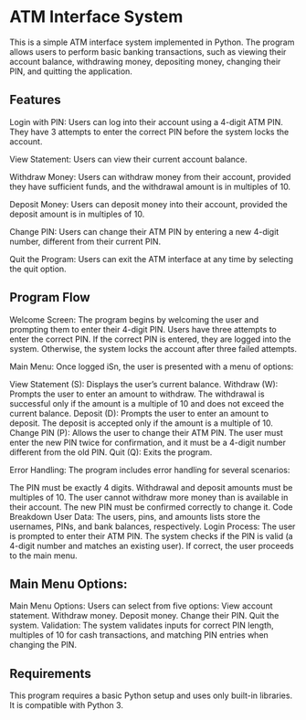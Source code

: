 # ATM Interface System

This is a simple ATM interface system implemented in Python. The program allows users to perform basic banking transactions, such as viewing their account balance, withdrawing money, depositing money, changing their PIN, and quitting the application.

## Features

Login with PIN: Users can log into their account using a 4-digit ATM PIN. They have 3 attempts to enter the correct PIN before the system locks the account.

View Statement: Users can view their current account balance.

Withdraw Money: Users can withdraw money from their account, provided they have sufficient funds, and the withdrawal amount is in multiples of 10.

Deposit Money: Users can deposit money into their account, provided the deposit amount is in multiples of 10.

Change PIN: Users can change their ATM PIN by entering a new 4-digit number, different from their current PIN.

Quit the Program: Users can exit the ATM interface at any time by selecting the quit option.

## Program Flow
Welcome Screen: The program begins by welcoming the user and prompting them to enter their 4-digit PIN. Users have three attempts to enter the correct PIN. If the correct PIN is entered, they are logged into the system. Otherwise, the system locks the account after three failed attempts.

Main Menu: Once logged iSn, the user is presented with a menu of options:

View Statement (S): Displays the user’s current balance.
Withdraw (W): Prompts the user to enter an amount to withdraw. The withdrawal is successful only if the amount is a multiple of 10 and does not exceed the current balance.
Deposit (D): Prompts the user to enter an amount to deposit. The deposit is accepted only if the amount is a multiple of 10.
Change PIN (P): Allows the user to change their ATM PIN. The user must enter the new PIN twice for confirmation, and it must be a 4-digit number different from the old PIN.
Quit (Q): Exits the program.

Error Handling: The program includes error handling for several scenarios:

The PIN must be exactly 4 digits.
Withdrawal and deposit amounts must be multiples of 10.
The user cannot withdraw more money than is available in their account.
The new PIN must be confirmed correctly to change it.
Code Breakdown
User Data: The users, pins, and amounts lists store the usernames, PINs, and bank balances, respectively.
Login Process: The user is prompted to enter their ATM PIN. The system checks if the PIN is valid (a 4-digit number and matches an existing user). If correct, the user proceeds to the main menu.

## Main Menu Options:
Main Menu Options: Users can select from five options:
View account statement.
Withdraw money.
Deposit money.
Change their PIN.
Quit the system.
Validation: The system validates inputs for correct PIN length, multiples of 10 for cash transactions, and matching PIN entries when changing the PIN.


## Requirements
This program requires a basic Python setup and uses only built-in libraries. It is compatible with Python 3.
